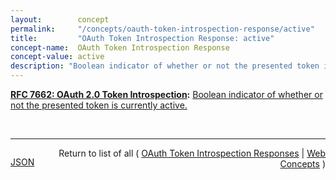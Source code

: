 ```yaml
---
layout:        concept
permalink:     "/concepts/oauth-token-introspection-response/active"
title:         "OAuth Token Introspection Response: active"
concept-name:  OAuth Token Introspection Response
concept-value: active
description: "Boolean indicator of whether or not the presented token is currently active."
---
```


**[RFC 7662: OAuth 2.0 Token Introspection](/specs/IETF/RFC/7662 "This specification defines a method for a protected resource to query an OAuth 2.0 authorization server to determine the active state of an OAuth 2.0 token and to determine meta-information about this token. OAuth 2.0 deployments can use this method to convey information about the authorization context of the token from the authorization server to the protected resource."):** [Boolean indicator of whether or not the presented token is currently active.](http://tools.ietf.org/html/rfc7662#section-2.2 "Read documentation for OAuth Token Introspection Response &#34;active&#34;")

<br/>
<hr/>

<p style="float : left"><a href="./active.json" title="JSON representing this particular Web Concept value">JSON</a></p>
<p style="text-align: right">Return to list of all ( <a href="../oauth-token-introspection-responses">OAuth Token Introspection Responses</a> | <a href="../">Web Concepts</a> )</p>
